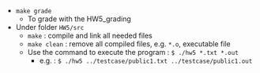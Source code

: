 - `make grade`
    - To grade with the HW5_grading
- Under folder `HW5/src`
    - `make` : compile and link all needed files
    - `make clean` : remove all compiled files, e.g. `*.o`, executable file
    - Use the command to execute the program : `$ ./hw5 *.txt *.out`
        - e.g. : `$ ./hw5 ../testcase/public1.txt ../testcase/public1.out`
